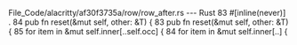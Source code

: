 File_Code/alacritty/af30f3735a/row/row_after.rs --- Rust
83     #[inline(never)]                                                                                                                                       . 
84     pub fn reset(&mut self, other: &T) {                                                                                                                  83     pub fn reset(&mut self, other: &T) {
85         for item in &mut self.inner[..self.occ] {                                                                                                         84         for item in &mut self.inner[..] {

